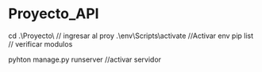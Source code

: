 # Proyecto_API


cd .\Proyecto\            // ingresar al proy
.\env\Scripts\activate    //Activar env
pip list                  // verificar modulos

pyhton manage.py runserver  //activar servidor
